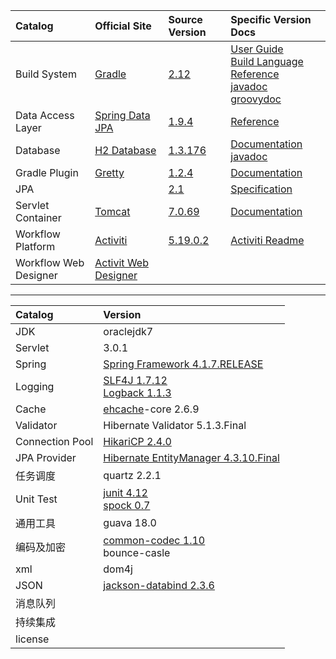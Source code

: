 |Catalog              |Official Site                |Source Version  |Specific Version Docs  |
|:--------------------|:----------------------------|:---------------|:----------------------|
|Build System         |[Gradle][bs-1]               |[2.12][bs-2]    |[User Guide][bs-3]<br>[Build Language Reference][bs-4]<br/>[javadoc][bs-5]<br/>[groovydoc][bs-6]|
|Data Access Layer    |[Spring Data JPA][sdj-1]     |[1.9.4][sdj-2]  |[Reference][sdj-3]     |
|Database             |[H2 Database][db-1]          |[1.3.176][db-2] |[Documentation][db-3]<br>[javadoc][db-4]|
|Gradle Plugin        |[Gretty][gpg-1]              |[1.2.4][gpg-2]  |[Documentation][gpg-3] |
|JPA                  |                             |[2.1][jpa-1]    |[Specification][jpa-2] |
|Servlet Container    |[Tomcat][sc-1]               |[7.0.69][sc-2]  |[Documentation][sc-3]  |
|Workflow Platform    |[Activiti][wp-1]             |[5.19.0.2][wp-2]|[Activiti Readme][wp-3]|
|Workflow Web Designer|[Activit Web Designer][wwd-1]|                |                       |

[bs-1]: http://gradle.org/
[bs-2]: https://github.com/gradle/gradle/tree/REL_2.12
[bs-3]: projects/gradle/2.12/userguide/userguide_single.html
[bs-4]: projects/gradle/2.12/dsl/index.html
[bs-5]: projects/gradle/2.12/javadoc/index.html
[bs-6]: projects/gradle/2.12/groovydoc/index.html
[db-1]: http://h2database.com/html/main.html
[db-2]: https://github.com/h2database/h2database/tree/version-1.3/version-1.3.176/h2
[db-3]: projects/h2/1.3.176/index.html
[db-4]: projects/h2/1.3.176/javadoc/index.html
[gpg-1]: http://akhikhl.github.io/gretty-doc/Getting-started.html
[gpg-2]: https://github.com/akhikhl/gretty/tree/v1.2.4
[gpg-3]: projects/gretty/1.2.4/index.html
[jpa-1]: https://jcp.org/aboutJava/communityprocess/final/jsr338/index.html
[jpa-2]: projects/JPA/2.1/JavaPersistence2.1.pdf
[sc-1]: http://tomcat.apache.org/
[sc-2]: http://archive.apache.org/dist/tomcat/tomcat-7/v7.0.69/src/
[sc-3]: projects/tomcat/7.0.69/index.html
[sdj-1]: http://www.springsource.org/spring-data
[sdj-2]: https://github.com/spring-projects/spring-data-jpa/tree/1.9.4.RELEASE
[sdj-3]: projects/spring-data-jpa/1.9.4/index.htm
[wp-1]: http://www.activiti.org/
[wp-2]: https://github.com/Activiti/Activiti/tree/5.19.0.2
[wp-3]: projects/activiti/readme.html
[wwd-1]: https://github.com/AlphaHinex/Activiti/tree/web-designer


---


|Catalog|Version|
|:--|:--|
|JDK|oraclejdk7|
|Servlet|3.0.1|
|Spring|[Spring Framework 4.1.7.RELEASE](https://github.com/spring-projects/spring-framework/tree/v4.1.7.RELEASE)|
|Logging|[SLF4J 1.7.12](https://github.com/qos-ch/slf4j/tree/v_1.7.12)<br/>[Logback 1.1.3](https://github.com/qos-ch/logback)|
|Cache|[ehcache](http://ehcache.org/)-core 2.6.9|
|Validator|Hibernate Validator 5.1.3.Final|
|Connection Pool|[HikariCP 2.4.0](https://github.com/brettwooldridge/HikariCP/tree/HikariCP-2.4.0)|
|JPA Provider|[Hibernate EntityManager 4.3.10.Final](https://github.com/hibernate/hibernate-orm/tree/4.3.10.Final)|
|任务调度|quartz 2.2.1|
|Unit Test|[junit 4.12](https://github.com/junit-team/junit/tree/r4.12)<br/>[spock 0.7](https://github.com/spockframework/spock/tree/spock-0.7-groovy-2.0)|
|通用工具|guava 18.0|
|编码及加密|[common-codec 1.10](https://github.com/apache/commons-codec/tree/1.10)<br/>bounce-casle|
|xml|dom4j|
|JSON|[jackson-databind 2.3.6](https://github.com/FasterXML/jackson-databind/tree/jackson-databind-2.6.3)|
|消息队列||
|持续集成||
|license||
